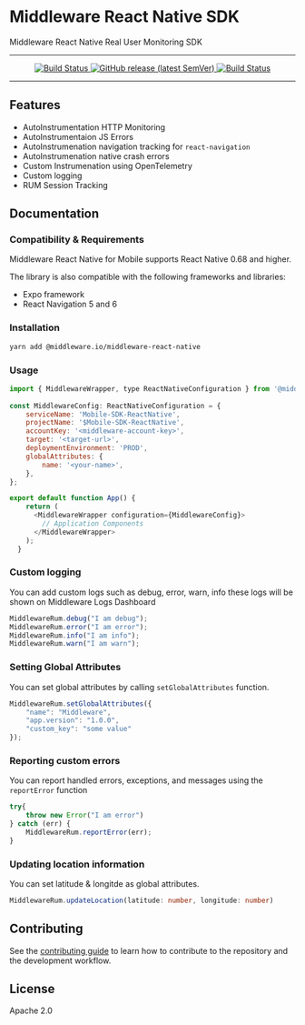 # Middleware React Native SDK

Middleware React Native Real User Monitoring SDK

---
<p align="center">
  <a href="https://github.com/middleware-labs/middleware-react-native/releases">
    <img alt="Build Status" src="https://img.shields.io/badge/status-beta-orange">
  </a>
  <a href="https://github.com/middleware-labs/middleware-react-native/releases">
    <img alt="GitHub release (latest SemVer)" src="https://img.shields.io/github/v/release/middleware-labs/middleware-react-native?include_prereleases&style=flat">
  </a>
  <a href="https://github.com/middleware-labs/middleware-react-native/actions/workflows/build.yml">
    <img alt="Build Status" src="https://img.shields.io/github/actions/workflow/status/middleware-labs/middleware-react-native/ci.yml?branch=main&style=flat">
  </a>
</p>

---

## Features

- AutoInstrumentation HTTP Monitoring
- AutoInstrumentaion JS Errors
- AutoInstrumenation navigation tracking for `react-navigation`
- AutoInstrumenation native crash errors
- Custom Instrumenation using OpenTelemetry
- Custom logging
- RUM Session Tracking

## Documentation


### Compatibility & Requirements

Middleware React Native for Mobile supports React Native 0.68 and higher.

The library is also compatible with the following frameworks and libraries:

- Expo framework
- React Navigation 5 and 6

### Installation

```sh
yarn add @middleware.io/middleware-react-native
```

### Usage

```js
import { MiddlewareWrapper, type ReactNativeConfiguration } from '@middleware.io/middleware-react-native';
        
const MiddlewareConfig: ReactNativeConfiguration = {
    serviceName: 'Mobile-SDK-ReactNative',
    projectName: '$Mobile-SDK-ReactNative',
    accountKey: '<middleware-account-key>',
    target: '<target-url>',
    deploymentEnvironment: 'PROD',
    globalAttributes: {
        name: '<your-name>',
    },
};

export default function App() { 
    return (
      <MiddlewareWrapper configuration={MiddlewareConfig}>
        // Application Components
      </MiddlewareWrapper>
    );
  }
```

### Custom logging

You can add custom logs such as debug, error, warn, info these logs will be shown on Middleware Logs Dashboard

```typescript
MiddlewareRum.debug("I am debug");
MiddlewareRum.error("I am error");
MiddlewareRum.info("I am info");
MiddlewareRum.warn("I am warn");
```

### Setting Global Attributes
You can set global attributes by calling `setGlobalAttributes` function.

```typescript
MiddlewareRum.setGlobalAttributes({
    "name": "Middleware",
    "app.version": "1.0.0",
    "custom_key": "some value"
});
```

### Reporting custom errors

You can report handled errors, exceptions, and messages using the `reportError` function

```typescript
try{
    throw new Error("I am error")
} catch (err) {
    MiddlewareRum.reportError(err);
}
```

### Updating location information

You can set latitude & longitde as global attributes.

```typescript
MiddlewareRum.updateLocation(latitude: number, longitude: number)
```

## Contributing

See the [contributing guide](CONTRIBUTING.md) to learn how to contribute to the repository and the development workflow.

## License

Apache 2.0
